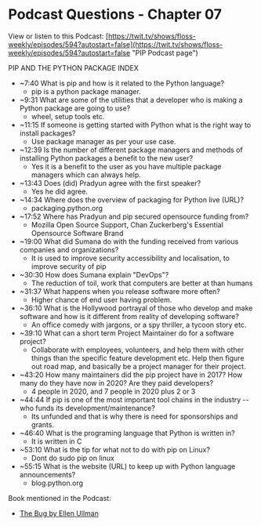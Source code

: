# Podcast Questions - Chapter 07

View or listen to this Podcast: [https://twit.tv/shows/floss-weekly/episodes/594?autostart=false](https://twit.tv/shows/floss-weekly/episodes/594?autostart=false "PIP Podcast page")

PIP AND THE PYTHON PACKAGE INDEX

* ~7:40 What is pip and how is it related to the Python language?
  * pip is a python package manager.
* ~9:31 What are some of the utilities that a developer who is making a Python package are going to use?
  * wheel, setup tools etc.
* ~11:15 If someone is getting started with Python what is the right way to install packages?
  * Use package manager as per your use case.
* ~12:39 Is the number of different package managers and methods of installing Python packages a benefit to the new user?
  * Yes it is a benefit to the user as you have multiple package managers which can always help.
* ~13:43 Does (did) Pradyun agree with the first speaker?
  * Yes he did agree.
* ~14:34 Where does the overview of packaging for Python live (URL)?
  * packaging.python.org
* ~17:52 Where has Pradyun and pip secured opensource funding from?
  * Mozilla Open Source Support, Chan Zuckerberg's Essential Opensource Software Brand
* ~19:00 What did Sumana do with the funding received from various companies and organizations?
  * It is used to improve security accessibility and localisation, to improve security of pip
* ~30:30 How does Sumana explain "DevOps"?
  * The reduction of toil, work that computers are better at than humans
* ~31:37 What happens when you release software more often?
  * Higher chance of end user having problem.
* ~36:10 What is the Hollywood portrayal of those who develop and make software and how is it different from reality of developing software?
  * An office comedy with jargons, or a spy thriller, a tycoon story etc. 
* ~39:10 What can a short term Project Maintainer do for a software project?
  * Collaborate with employees, volunteers, and help them with other things than the specific feature development etc. Help then figure out road map, and basically be a project manager for their project.
* ~43:20 How many maintainers did the pip project have in 2017? How many do they have now in 2020? Are they paid developers?
  * 4 people in 2020, and 7 people in 2020 plus 2 or 3
* ~44:44 If pip is one of the most important tool chains in the industry -- who funds its development/maintenance?
  * Its unfunded and that is why there is need for sponsorships and grants.
* ~46:40 What is the programing language that Python is written in?
  * It is written in C
* ~53:10 What is the tip for what not to do with pip on Linux?
  * Dont do sudo pip on linux
* ~55:15 What is the website (URL) to keep up with Python language announcements?
  * blog.python.org
  
Book mentioned in the Podcast:

* [The Bug by Ellen Ullman](https://www.amazon.com/dp/B00AZ181TQ/ref=dp-kindle-redirect?_encoding=UTF8&btkr=1 "The Bug by Ellen Ullman book purchase website")